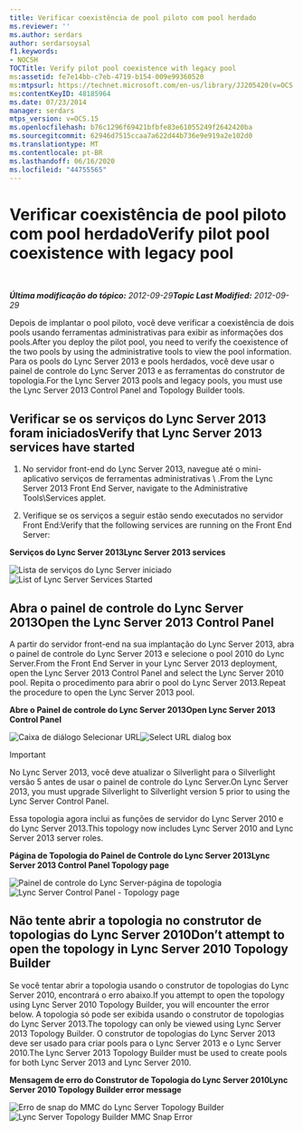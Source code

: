 ```yaml
---
title: Verificar coexistência de pool piloto com pool herdado
ms.reviewer: ''
ms.author: serdars
author: serdarsoysal
f1.keywords:
- NOCSH
TOCTitle: Verify pilot pool coexistence with legacy pool
ms:assetid: fe7e14bb-c7eb-4719-b154-009e99360520
ms:mtpsurl: https://technet.microsoft.com/en-us/library/JJ205420(v=OCS.15)
ms:contentKeyID: 48185964
ms.date: 07/23/2014
manager: serdars
mtps_version: v=OCS.15
ms.openlocfilehash: b76c1296f69421bfbfe83e61055249f2642420ba
ms.sourcegitcommit: 62946d7515ccaa7a622d44b736e9e919a2e102d0
ms.translationtype: MT
ms.contentlocale: pt-BR
ms.lasthandoff: 06/16/2020
ms.locfileid: "44755565"
---
```

<div data-xmlns="http://www.w3.org/1999/xhtml">

<div class="topic" data-xmlns="http://www.w3.org/1999/xhtml" data-msxsl="urn:schemas-microsoft-com:xslt" data-cs="https://msdn.microsoft.com/">

<div data-asp="https://msdn2.microsoft.com/asp">

# <a name="verify-pilot-pool-coexistence-with-legacy-pool"></a><span data-ttu-id="1ff75-102">Verificar coexistência de pool piloto com pool herdado</span><span class="sxs-lookup"><span data-stu-id="1ff75-102">Verify pilot pool coexistence with legacy pool</span></span>

</div>

<div id="mainSection">

<div id="mainBody">

<span> </span>

<span data-ttu-id="1ff75-103">_**Última modificação do tópico:** 2012-09-29_</span><span class="sxs-lookup"><span data-stu-id="1ff75-103">_**Topic Last Modified:** 2012-09-29_</span></span>

<span data-ttu-id="1ff75-104">Depois de implantar o pool piloto, você deve verificar a coexistência de dois pools usando ferramentas administrativas para exibir as informações dos pools.</span><span class="sxs-lookup"><span data-stu-id="1ff75-104">After you deploy the pilot pool, you need to verify the coexistence of the two pools by using the administrative tools to view the pool information.</span></span> <span data-ttu-id="1ff75-105">Para os pools do Lync Server 2013 e pools herdados, você deve usar o painel de controle do Lync Server 2013 e as ferramentas do construtor de topologia.</span><span class="sxs-lookup"><span data-stu-id="1ff75-105">For the Lync Server 2013 pools and legacy pools, you must use the Lync Server 2013 Control Panel and Topology Builder tools.</span></span>

<div>

## <a name="verify-that-lync-server-2013-services-have-started"></a><span data-ttu-id="1ff75-106">Verificar se os serviços do Lync Server 2013 foram iniciados</span><span class="sxs-lookup"><span data-stu-id="1ff75-106">Verify that Lync Server 2013 services have started</span></span>

1.  <span data-ttu-id="1ff75-107">No servidor front-end do Lync Server 2013, navegue até o mini-aplicativo serviços de ferramentas administrativas \\ .</span><span class="sxs-lookup"><span data-stu-id="1ff75-107">From the Lync Server 2013 Front End Server, navigate to the Administrative Tools\\Services applet.</span></span>

2.  <span data-ttu-id="1ff75-108">Verifique se os serviços a seguir estão sendo executados no servidor Front End:</span><span class="sxs-lookup"><span data-stu-id="1ff75-108">Verify that the following services are running on the Front End Server:</span></span>

<span data-ttu-id="1ff75-109">**Serviços do Lync Server 2013**</span><span class="sxs-lookup"><span data-stu-id="1ff75-109">**Lync Server 2013 services**</span></span>

<span data-ttu-id="1ff75-110">![Lista de serviços do Lync Server iniciado](images/JJ205420.cfff9385-6bf6-461c-982c-e727c9f20b70(OCS.15).png "Lista de serviços do Lync Server iniciado")</span><span class="sxs-lookup"><span data-stu-id="1ff75-110">![List of Lync Server Services Started](images/JJ205420.cfff9385-6bf6-461c-982c-e727c9f20b70(OCS.15).png "List of Lync Server Services Started")</span></span>

</div>

<div>

## <a name="open-the-lync-server-2013-control-panel"></a><span data-ttu-id="1ff75-111">Abra o painel de controle do Lync Server 2013</span><span class="sxs-lookup"><span data-stu-id="1ff75-111">Open the Lync Server 2013 Control Panel</span></span>

<span data-ttu-id="1ff75-112">A partir do servidor front-end na sua implantação do Lync Server 2013, abra o painel de controle do Lync Server 2013 e selecione o pool 2010 do Lync Server.</span><span class="sxs-lookup"><span data-stu-id="1ff75-112">From the Front End Server in your Lync Server 2013 deployment, open the Lync Server 2013 Control Panel and select the Lync Server 2010 pool.</span></span> <span data-ttu-id="1ff75-113">Repita o procedimento para abrir o pool do Lync Server 2013.</span><span class="sxs-lookup"><span data-stu-id="1ff75-113">Repeat the procedure to open the Lync Server 2013 pool.</span></span>

<span data-ttu-id="1ff75-114">**Abre o Painel de controle do Lync Server 2013**</span><span class="sxs-lookup"><span data-stu-id="1ff75-114">**Open Lync Server 2013 Control Panel**</span></span>

<span data-ttu-id="1ff75-115">![Caixa de diálogo Selecionar URL](images/JJ205420.b1f8e650-9c3c-4563-a403-5069f198342f(OCS.15).png "Caixa de diálogo Selecionar URL")</span><span class="sxs-lookup"><span data-stu-id="1ff75-115">![Select URL dialog box](images/JJ205420.b1f8e650-9c3c-4563-a403-5069f198342f(OCS.15).png "Select URL dialog box")</span></span>

<div>


> [!IMPORTANT]  
> <span data-ttu-id="1ff75-116">No Lync Server 2013, você deve atualizar o Silverlight para o Silverlight versão 5 antes de usar o painel de controle do Lync Server.</span><span class="sxs-lookup"><span data-stu-id="1ff75-116">On Lync Server 2013, you must upgrade Silverlight to Silverlight version 5 prior to using the Lync Server Control Panel.</span></span>



</div>

<span data-ttu-id="1ff75-117">Essa topologia agora inclui as funções de servidor do Lync Server 2010 e do Lync Server 2013.</span><span class="sxs-lookup"><span data-stu-id="1ff75-117">This topology now includes Lync Server 2010 and Lync Server 2013 server roles.</span></span>

<span data-ttu-id="1ff75-118">**Página de Topologia do Painel de Controle do Lync Server 2013**</span><span class="sxs-lookup"><span data-stu-id="1ff75-118">**Lync Server 2013 Control Panel Topology page**</span></span>

<span data-ttu-id="1ff75-119">![Painel de controle do Lync Server-página de topologia](images/JJ205420.4ed1cc7a-cb3e-42f6-82e2-6d4d71d19352(OCS.15).jpg "Painel de controle do Lync Server-página de topologia")</span><span class="sxs-lookup"><span data-stu-id="1ff75-119">![Lync Server Control Panel - Topology page](images/JJ205420.4ed1cc7a-cb3e-42f6-82e2-6d4d71d19352(OCS.15).jpg "Lync Server Control Panel - Topology page")</span></span>

</div>

<div>

## <a name="dont-attempt-to-open-the-topology-in-lync-server-2010-topology-builder"></a><span data-ttu-id="1ff75-120">Não tente abrir a topologia no construtor de topologias do Lync Server 2010</span><span class="sxs-lookup"><span data-stu-id="1ff75-120">Don’t attempt to open the topology in Lync Server 2010 Topology Builder</span></span>

<span data-ttu-id="1ff75-121">Se você tentar abrir a topologia usando o construtor de topologias do Lync Server 2010, encontrará o erro abaixo.</span><span class="sxs-lookup"><span data-stu-id="1ff75-121">If you attempt to open the topology using Lync Server 2010 Topology Builder, you will encounter the error below.</span></span> <span data-ttu-id="1ff75-122">A topologia só pode ser exibida usando o construtor de topologias do Lync Server 2013.</span><span class="sxs-lookup"><span data-stu-id="1ff75-122">The topology can only be viewed using Lync Server 2013 Topology Builder.</span></span> <span data-ttu-id="1ff75-123">O construtor de topologias do Lync Server 2013 deve ser usado para criar pools para o Lync Server 2013 e o Lync Server 2010.</span><span class="sxs-lookup"><span data-stu-id="1ff75-123">The Lync Server 2013 Topology Builder must be used to create pools for both Lync Server 2013 and Lync Server 2010.</span></span>

<span data-ttu-id="1ff75-124">**Mensagem de erro do Construtor de Topologia do Lync Server 2010**</span><span class="sxs-lookup"><span data-stu-id="1ff75-124">**Lync Server 2010 Topology Builder error message**</span></span>

<span data-ttu-id="1ff75-125">![Erro de snap do MMC do Lync Server Topology Builder](images/JJ205420.f6666343-c348-4d81-ae0e-6ba5a44e16c4(OCS.15).png "Erro de snap do MMC do Lync Server Topology Builder")</span><span class="sxs-lookup"><span data-stu-id="1ff75-125">![Lync Server Topology Builder MMC Snap Error](images/JJ205420.f6666343-c348-4d81-ae0e-6ba5a44e16c4(OCS.15).png "Lync Server Topology Builder MMC Snap Error")</span></span>

</div>

</div>

<span> </span>

</div>

</div>

</div>

